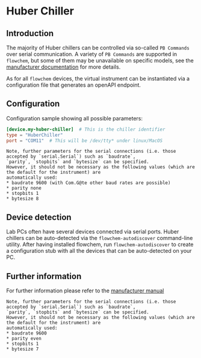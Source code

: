 # Huber Chiller
## Introduction
The majority of Huber chillers can be controlled via so-called `PB Commands` over serial communication.
A variety of `PB Commands` are supported in `flowchem`, but some of them may be unavailable on specific models, see the
[manufacturer documentation](./pb_commands_handbook.pdf) for more details.

As for all `flowchem` devices, the virtual instrument can be instantiated via a configuration file that generates an
openAPI endpoint.


## Configuration
Configuration sample showing all possible parameters:

```toml
[device.my-huber-chiller]  # This is the chiller identifier
type = "HuberChiller"
port = "COM11"  # This will be /dev/tty* under linux/MacOS
```

```{note} Serial connection parameters
Note, further parameters for the serial connections (i.e. those accepted by `serial.Serial`) such as `baudrate`,
`parity`, `stopbits` and `bytesize` can be specified.
However, it should not be necessary as the following values (which are the default for the instrument) are
automatically used:
* baudrate 9600 (with Com.G@te other baud rates are possible)
* parity none
* stopbits 1
* bytesize 8
```

## Device detection
Lab PCs often have several devices connected via serial ports.
Huber chillers can be auto-detected via the `flowchem-autodiscover` command-line utility.
After having installed flowchem, run `flowchem-autodiscover` to create a configuration stub with all the devices that
can be auto-detected on your PC.

## Further information
For further information please refer to the [manufacturer manual](./pb_commands_handbook.pdf)

```{note} Serial connection parameters
Note, further parameters for the serial connections (i.e. those accepted by `serial.Serial`) such as `baudrate`,
`parity`, `stopbits` and `bytesize` can be specified.
However, it should not be necessary as the following values (which are the default for the instrument) are
automatically used:
* baudrate 9600
* parity even
* stopbits 1
* bytesize 7
```
